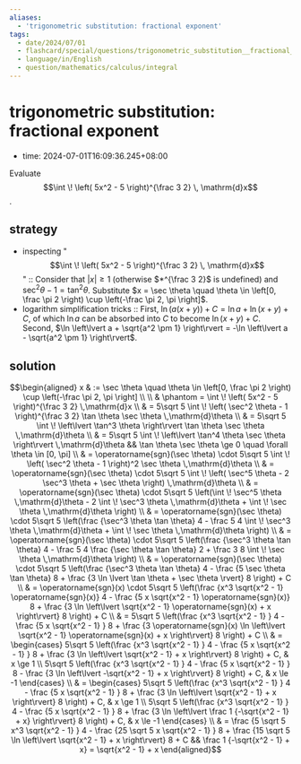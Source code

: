 ```yaml
---
aliases:
  - 'trigonometric substitution: fractional exponent'
tags:
  - date/2024/07/01
  - flashcard/special/questions/trigonometric_substitution__fractional_exponent
  - language/in/English
  - question/mathematics/calculus/integral
---
```


# trigonometric substitution: fractional exponent

- time: 2024-07-01T16:09:36.245+08:00

Evaluate $$\int \! \left( 5x^2 - 5 \right)^{\frac 3 2} \, \mathrm{d}x$$.

## strategy

- inspecting "$$\int \! \left( 5x^2 - 5 \right)^{\frac 3 2} \, \mathrm{d}x$$" :: Consider that $\lvert x \rvert \ge 1$ (otherwise $*^{\frac 3 2}$ is undefined) and $\sec^2 \theta - 1 = \tan^2 \theta$. Substitute $x = \sec \theta \quad \theta \in \left[0, \frac \pi 2 \right) \cup \left(-\frac \pi 2, \pi \right]$.
- logarithm simplification tricks :: First, $\ln(a(x + y)) + C = \ln a + \ln(x + y) + C$, of which $\ln a$ can be absorbed into $C$ to become $\ln(x + y) + C$. Second, $\ln \left\lvert a + \sqrt{a^2 \pm 1} \right\rvert = -\ln \left\lvert a - \sqrt{a^2 \pm 1} \right\rvert$.

## solution

$$\begin{aligned}
x & := \sec \theta \quad \theta \in \left[0, \frac \pi 2 \right) \cup \left(-\frac \pi 2, \pi \right] \\
\\
& \phantom = \int \! \left( 5x^2 - 5 \right)^{\frac 3 2} \,\mathrm{d}x \\
& = 5\sqrt 5 \int \! \left( \sec^2 \theta - 1 \right)^{\frac 3 2} \tan \theta \sec \theta \,\mathrm{d}\theta \\
& = 5\sqrt 5 \int \! \left\lvert \tan^3 \theta \right\rvert \tan \theta \sec \theta \,\mathrm{d}\theta \\
& = 5\sqrt 5 \int \! \left\lvert \tan^4 \theta \sec \theta \right\rvert \,\mathrm{d}\theta && \tan \theta \sec \theta \ge 0 \quad \forall \theta \in [0, \pi] \\
& = \operatorname{sgn}(\sec \theta) \cdot 5\sqrt 5 \int \! \left( \sec^2 \theta - 1 \right)^2 \sec \theta \,\mathrm{d}\theta \\
& = \operatorname{sgn}(\sec \theta) \cdot 5\sqrt 5 \int \! \left( \sec^5 \theta - 2 \sec^3 \theta + \sec \theta \right) \,\mathrm{d}\theta \\
& = \operatorname{sgn}(\sec \theta) \cdot 5\sqrt 5 \left(\int \! \sec^5 \theta \,\mathrm{d}\theta - 2 \int \! \sec^3 \theta \,\mathrm{d}\theta + \int \! \sec \theta \,\mathrm{d}\theta \right) \\
& = \operatorname{sgn}(\sec \theta) \cdot 5\sqrt 5 \left(\frac {\sec^3 \theta \tan \theta} 4 - \frac 5 4 \int \! \sec^3 \theta \,\mathrm{d}\theta + \int \! \sec \theta \,\mathrm{d}\theta \right) \\
& = \operatorname{sgn}(\sec \theta) \cdot 5\sqrt 5 \left(\frac {\sec^3 \theta \tan \theta} 4 - \frac 5 4 \frac {\sec \theta \tan \theta} 2 + \frac 3 8 \int \! \sec \theta \,\mathrm{d}\theta \right) \\
& = \operatorname{sgn}(\sec \theta) \cdot 5\sqrt 5 \left(\frac {\sec^3 \theta \tan \theta} 4 - \frac {5 \sec \theta \tan \theta} 8 + \frac {3 \ln \lvert \tan \theta + \sec \theta \rvert} 8 \right) + C \\
& = \operatorname{sgn}(x) \cdot 5\sqrt 5 \left(\frac {x^3 \sqrt{x^2 - 1} \operatorname{sgn}(x)} 4 - \frac {5 x \sqrt{x^2 - 1} \operatorname{sgn}(x)} 8 + \frac {3 \ln \left\lvert \sqrt{x^2 - 1} \operatorname{sgn}(x) + x \right\rvert} 8 \right) + C \\
& = 5\sqrt 5 \left(\frac {x^3 \sqrt{x^2 - 1} } 4 - \frac {5 x \sqrt{x^2 - 1} } 8 + \frac {3 \operatorname{sgn}(x) \ln \left\lvert \sqrt{x^2 - 1} \operatorname{sgn}(x) + x \right\rvert} 8 \right) + C \\
& = \begin{cases} 5\sqrt 5 \left(\frac {x^3 \sqrt{x^2 - 1} } 4 - \frac {5 x \sqrt{x^2 - 1} } 8 + \frac {3 \ln \left\lvert \sqrt{x^2 - 1} + x \right\rvert} 8 \right) + C, & x \ge 1 \\ 5\sqrt 5 \left(\frac {x^3 \sqrt{x^2 - 1} } 4 - \frac {5 x \sqrt{x^2 - 1} } 8 - \frac {3 \ln \left\lvert -\sqrt{x^2 - 1} + x \right\rvert} 8 \right) + C, & x \le -1 \end{cases} \\
& = \begin{cases} 5\sqrt 5 \left(\frac {x^3 \sqrt{x^2 - 1} } 4 - \frac {5 x \sqrt{x^2 - 1} } 8 + \frac {3 \ln \left\lvert \sqrt{x^2 - 1} + x \right\rvert} 8 \right) + C, & x \ge 1 \\ 5\sqrt 5 \left(\frac {x^3 \sqrt{x^2 - 1} } 4 - \frac {5 x \sqrt{x^2 - 1} } 8 + \frac {3 \ln \left\lvert \frac 1 {-\sqrt{x^2 - 1} + x} \right\rvert} 8 \right) + C, & x \le -1 \end{cases} \\
& = \frac {5 \sqrt 5 x^3 \sqrt{x^2 - 1} } 4 - \frac {25 \sqrt 5 x \sqrt{x^2 - 1} } 8 + \frac {15 \sqrt 5 \ln \left\lvert \sqrt{x^2 - 1} + x \right\rvert} 8 + C && \frac 1 {-\sqrt{x^2 - 1} + x} = \sqrt{x^2 - 1} + x
\end{aligned}$$
